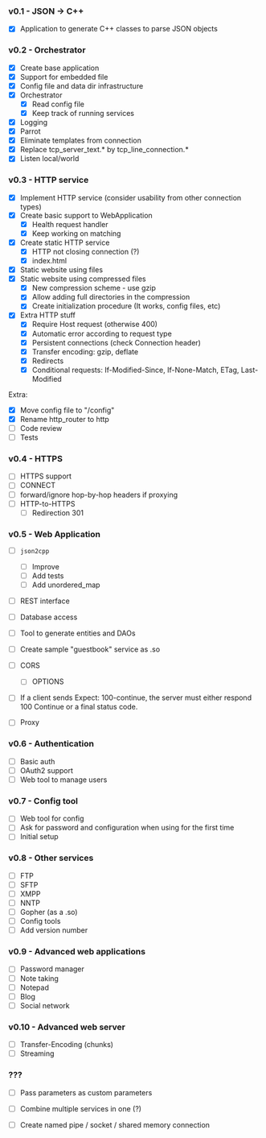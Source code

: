 ### v0.1 - JSON -> C++

- [x] Application to generate C++ classes to parse JSON objects

### v0.2 - Orchestrator

- [x] Create base application
- [x] Support for embedded file
- [x] Config file and data dir infrastructure
- [x] Orchestrator
  - [x] Read config file
  - [x] Keep track of running services
- [x] Logging
- [x] Parrot
- [x] Eliminate templates from connection
- [x] Replace tcp_server_text.* by tcp_line_connection.*
- [x] Listen local/world

### v0.3 - HTTP service

- [x] Implement HTTP service (consider usability from other connection types)
- [x] Create basic support to WebApplication
  - [x] Health request handler
  - [x] Keep working on matching
- [x] Create static HTTP service
  - [x] HTTP not closing connection (?)
  - [x] index.html
- [x] Static website using files
- [x] Static website using compressed files
  - [x] New compression scheme - use gzip
  - [x] Allow adding full directories in the compression
  - [x] Create initialization procedure (It works, config files, etc)
- [x] Extra HTTP stuff
  - [x] Require Host request (otherwise 400)
  - [x] Automatic error according to request type
  - [x] Persistent connections (check Connection header)
  - [x] Transfer encoding: gzip, deflate
  - [x] Redirects
  - [x] Conditional requests: If-Modified-Since, If-None-Match, ETag, Last-Modified

Extra:
- [x] Move config file to "/config"
- [x] Rename http_router to http
- [ ] Code review
- [ ] Tests

### v0.4 - HTTPS

- [ ] HTTPS support
- [ ] CONNECT
- [ ] forward/ignore hop-by-hop headers if proxying
- [ ] HTTP-to-HTTPS
  - [ ] Redirection 301

### v0.5 - Web Application

- [ ] `json2cpp`
  - [ ] Improve
  - [ ] Add tests
  - [ ] Add unordered_map
- [ ] REST interface
- [ ] Database access
- [ ] Tool to generate entities and DAOs
- [ ] Create sample "guestbook" service as .so
- [ ] CORS
  - [ ] OPTIONS
- [ ] If a client sends Expect: 100-continue, the server must either respond 100 Continue or a final status code.
- [ ] Proxy


### v0.6 - Authentication

- [ ] Basic auth
- [ ] OAuth2 support
- [ ] Web tool to manage users

### v0.7 - Config tool

- [ ] Web tool for config
- [ ] Ask for password and configuration when using for the first time
- [ ] Initial setup

### v0.8 - Other services

- [ ] FTP
- [ ] SFTP
- [ ] XMPP
- [ ] NNTP
- [ ] Gopher (as a .so)
- [ ] Config tools
- [ ] Add version number

### v0.9 - Advanced web applications

- [ ] Password manager
- [ ] Note taking
- [ ] Notepad
- [ ] Blog
- [ ] Social network

### v0.10 - Advanced web server
- [ ] Transfer-Encoding (chunks)
- [ ] Streaming

### ???

- [ ] Pass parameters as custom parameters
- [ ] Combine multiple services in one (?)
- [ ] Create named pipe / socket / shared memory connection


